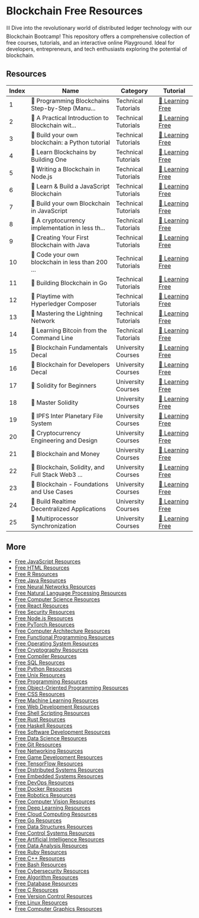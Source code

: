 # Blockchain Free Resources

⛓️ Dive into the revolutionary world of distributed ledger technology with our Blockchain Bootcamp! This repository offers a comprehensive collection of free courses, tutorials, and an interactive online Playground. Ideal for developers, entrepreneurs, and tech enthusiasts exploring the potential of blockchain.

## Resources

|   Index | Name                                            | Category            | Tutorial                                                                                                          |
|---------|-------------------------------------------------|---------------------|-------------------------------------------------------------------------------------------------------------------|
|       1 | 📖 Programming Blockchains Step-by-Step (Manu... | Technical Tutorials | [🔗 Learning Free](https://getvm.io/tutorials/programming-blockchains-step-by-step-manuscripts-book-edition)       |
|       2 | 📖 A Practical Introduction to Blockchain wit... | Technical Tutorials | [🔗 Learning Free](https://getvm.io/tutorials/a-practical-introduction-to-blockchain-with-python)                  |
|       3 | 📖 Build your own blockchain: a Python tutorial  | Technical Tutorials | [🔗 Learning Free](https://getvm.io/tutorials/build-your-own-blockchain-a-python-tutorial)                         |
|       4 | 📖 Learn Blockchains by Building One             | Technical Tutorials | [🔗 Learning Free](https://getvm.io/tutorials/learn-blockchains-by-building-one)                                   |
|       5 | 📖 Writing a Blockchain in Node.js               | Technical Tutorials | [🔗 Learning Free](https://getvm.io/tutorials/writing-a-blockchain-in-node-js)                                     |
|       6 | 📖 Learn & Build a JavaScript Blockchain         | Technical Tutorials | [🔗 Learning Free](https://getvm.io/tutorials/learn-build-a-javascript-blockchain)                                 |
|       7 | 📖 Build your own Blockchain in JavaScript       | Technical Tutorials | [🔗 Learning Free](https://getvm.io/tutorials/build-your-own-blockchain-in-javascript)                             |
|       8 | 📖 A cryptocurrency implementation in less th... | Technical Tutorials | [🔗 Learning Free](https://getvm.io/tutorials/a-cryptocurrency-implementation-in-less-than-1500-lines-of-code)     |
|       9 | 📖 Creating Your First Blockchain with Java      | Technical Tutorials | [🔗 Learning Free](https://getvm.io/tutorials/creating-your-first-blockchain-with-java)                            |
|      10 | 📖 Code your own blockchain in less than 200 ... | Technical Tutorials | [🔗 Learning Free](https://getvm.io/tutorials/code-your-own-blockchain-in-less-than-200-lines-of-go)               |
|      11 | 📖 Building Blockchain in Go                     | Technical Tutorials | [🔗 Learning Free](https://getvm.io/tutorials/building-blockchain-in-go)                                           |
|      12 | 📖 Playtime with Hyperledger Composer            | Technical Tutorials | [🔗 Learning Free](https://getvm.io/tutorials/playtime-with-hyperledger-composer)                                  |
|      13 | 📖 Mastering the Lightning Network               | Technical Tutorials | [🔗 Learning Free](https://getvm.io/tutorials/mastering-the-lightning-network)                                     |
|      14 | 📖 Learning Bitcoin from the Command Line        | Technical Tutorials | [🔗 Learning Free](https://getvm.io/tutorials/learning-bitcoin-from-the-command-line)                              |
|      15 | 📖 Blockchain Fundamentals Decal                 | University Courses  | [🔗 Learning Free](https://getvm.io/tutorials/blockchain-fundamentals-decal-2018-berkeley-decal)                   |
|      16 | 📖 Blockchain for Developers Decal               | University Courses  | [🔗 Learning Free](https://getvm.io/tutorials/blockchain-for-developers-decal-spring-2018-berkeley-decal)          |
|      17 | 📖 Solidity for Beginners                        | University Courses  | [🔗 Learning Free](https://getvm.io/tutorials/solidity-for-beginners-dapp-university)                              |
|      18 | 📖 Master Solidity                               | University Courses  | [🔗 Learning Free](https://getvm.io/tutorials/master-solidity-dapp-university)                                     |
|      19 | 📖 IPFS Inter Planetary File System              | University Courses  | [🔗 Learning Free](https://getvm.io/tutorials/ipfs-inter-planetary-file-system-dapp-university)                    |
|      20 | 📖 Cryptocurrency Engineering and Design         | University Courses  | [🔗 Learning Free](https://getvm.io/tutorials/cryptocurrency-engineering-and-design-spring-2018-mit)               |
|      21 | 📖 Blockchain and Money                          | University Courses  | [🔗 Learning Free](https://getvm.io/tutorials/15s12-blockchain-and-money-fall-2018-mit)                            |
|      22 | 📖 Blockchain, Solidity, and Full Stack Web3 ... | University Courses  | [🔗 Learning Free](https://getvm.io/tutorials/blockchain-solidity-and-full-stack-web3-development-with-javascript) |
|      23 | 📖 Blockchain - Foundations and Use Cases        | University Courses  | [🔗 Learning Free](https://getvm.io/tutorials/blockchain-foundations-and-use-cases)                                |
|      24 | 📖 Build Realtime Decentralized Applications     | University Courses  | [🔗 Learning Free](https://getvm.io/tutorials/web-30-build-realtime-decentralized-applications)                    |
|      25 | 📖 Multiprocessor Synchronization                | University Courses  | [🔗 Learning Free](https://getvm.io/tutorials/cs176-multiprocessor-synchronization-brown-university)               |

## More

- [Free JavaScript Resources](https://github.com/getvmio/free-javascript-resources)
- [Free HTML Resources](https://github.com/getvmio/free-html-resources)
- [Free R Resources](https://github.com/getvmio/free-r-resources)
- [Free Java Resources](https://github.com/getvmio/free-java-resources)
- [Free Neural Networks Resources](https://github.com/getvmio/free-neural-networks-resources)
- [Free Natural Language Processing Resources](https://github.com/getvmio/free-natural-language-processing-resources)
- [Free Computer Science Resources](https://github.com/getvmio/free-computer-science-resources)
- [Free React Resources](https://github.com/getvmio/free-react-resources)
- [Free Security Resources](https://github.com/getvmio/free-security-resources)
- [Free Node.js Resources](https://github.com/getvmio/free-node-js-resources)
- [Free PyTorch Resources](https://github.com/getvmio/free-pytorch-resources)
- [Free Computer Architecture Resources](https://github.com/getvmio/free-computer-architecture-resources)
- [Free Functional Programming Resources](https://github.com/getvmio/free-functional-programming-resources)
- [Free Operating System Resources](https://github.com/getvmio/free-operating-system-resources)
- [Free Cryptography Resources](https://github.com/getvmio/free-cryptography-resources)
- [Free Compiler Resources](https://github.com/getvmio/free-compiler-resources)
- [Free SQL Resources](https://github.com/getvmio/free-sql-resources)
- [Free Python Resources](https://github.com/getvmio/free-python-resources)
- [Free Unix Resources](https://github.com/getvmio/free-unix-resources)
- [Free Programming Resources](https://github.com/getvmio/free-programming-resources)
- [Free Object-Oriented Programming Resources](https://github.com/getvmio/free-object-oriented-programming-resources)
- [Free CSS Resources](https://github.com/getvmio/free-css-resources)
- [Free Machine Learning Resources](https://github.com/getvmio/free-machine-learning-resources)
- [Free Web Development Resources](https://github.com/getvmio/free-web-development-resources)
- [Free Shell Scripting Resources](https://github.com/getvmio/free-shell-scripting-resources)
- [Free Rust Resources](https://github.com/getvmio/free-rust-resources)
- [Free Haskell Resources](https://github.com/getvmio/free-haskell-resources)
- [Free Software Development Resources](https://github.com/getvmio/free-software-development-resources)
- [Free Data Science Resources](https://github.com/getvmio/free-data-science-resources)
- [Free Git Resources](https://github.com/getvmio/free-git-resources)
- [Free Networking Resources](https://github.com/getvmio/free-networking-resources)
- [Free Game Development Resources](https://github.com/getvmio/free-game-development-resources)
- [Free TensorFlow Resources](https://github.com/getvmio/free-tensorflow-resources)
- [Free Distributed Systems Resources](https://github.com/getvmio/free-distributed-systems-resources)
- [Free Embedded Systems Resources](https://github.com/getvmio/free-embedded-systems-resources)
- [Free DevOps Resources](https://github.com/getvmio/free-devops-resources)
- [Free Docker Resources](https://github.com/getvmio/free-docker-resources)
- [Free Robotics Resources](https://github.com/getvmio/free-robotics-resources)
- [Free Computer Vision Resources](https://github.com/getvmio/free-computer-vision-resources)
- [Free Deep Learning Resources](https://github.com/getvmio/free-deep-learning-resources)
- [Free Cloud Computing Resources](https://github.com/getvmio/free-cloud-computing-resources)
- [Free Go Resources](https://github.com/getvmio/free-go-resources)
- [Free Data Structures Resources](https://github.com/getvmio/free-data-structures-resources)
- [Free Control Systems Resources](https://github.com/getvmio/free-control-systems-resources)
- [Free Artificial Intelligence Resources](https://github.com/getvmio/free-artificial-intelligence-resources)
- [Free Data Analysis Resources](https://github.com/getvmio/free-data-analysis-resources)
- [Free Ruby Resources](https://github.com/getvmio/free-ruby-resources)
- [Free C++ Resources](https://github.com/getvmio/free-cpp-resources)
- [Free Bash Resources](https://github.com/getvmio/free-bash-resources)
- [Free Cybersecurity Resources](https://github.com/getvmio/free-cybersecurity-resources)
- [Free Algorithm Resources](https://github.com/getvmio/free-algorithm-resources)
- [Free Database Resources](https://github.com/getvmio/free-database-resources)
- [Free C Resources](https://github.com/getvmio/free-c-resources)
- [Free Version Control Resources](https://github.com/getvmio/free-version-control-resources)
- [Free Linux Resources](https://github.com/getvmio/free-linux-resources)
- [Free Computer Graphics Resources](https://github.com/getvmio/free-computer-graphics-resources)
